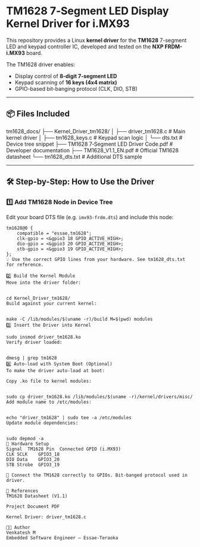 # TM1628 7‑Segment LED Display Kernel Driver for i.MX93

This repository provides a Linux **kernel driver** for the **TM1628** 7-segment LED and keypad controller IC, developed and tested on the **NXP FRDM-i.MX93** board.

The TM1628 driver enables:
- Display control of **8-digit 7-segment LED**
- Keypad scanning of **16 keys (4x4 matrix)**
- GPIO-based bit-banging protocol (CLK, DIO, STB)

---

## 📦 Files Included

tm1628_docs/
├── Kernel_Driver_tm1628/
│ ├── driver_tm1628.c # Main kernel driver
│ ├── tm1628_keys.c # Keypad scan logic
│ └── dts.txt # Device tree snippet
├── TM1628 7‑Segment LED Driver Code.pdf # Developer documentation
├── TM1628_V1.1_EN.pdf # Official TM1628 datasheet
└── tm1628_dts.txt # Additional DTS sample



---

## 🛠️ Step-by-Step: How to Use the Driver

### 1️⃣ Add TM1628 Node in Device Tree

Edit your board DTS file (e.g. `imx93-frdm.dts`) and include this node:

```dts
tm1628@0 {
    compatible = "essae,tm1628";
    clk-gpio = <&gpio3 18 GPIO_ACTIVE_HIGH>;
    dio-gpio = <&gpio3 20 GPIO_ACTIVE_HIGH>;
    stb-gpio = <&gpio3 19 GPIO_ACTIVE_HIGH>;
};
💡 Use the correct GPIO lines from your hardware. See tm1628_dts.txt for reference.

2️⃣ Build the Kernel Module
Move into the driver folder:


cd Kernel_Driver_tm1628/
Build against your current kernel:


make -C /lib/modules/$(uname -r)/build M=$(pwd) modules
3️⃣ Insert the Driver into Kernel

sudo insmod driver_tm1628.ko
Verify driver loaded:


dmesg | grep tm1628
4️⃣ Auto-load with System Boot (Optional)
To make the driver auto-load at boot:

Copy .ko file to kernel modules:


sudo cp driver_tm1628.ko /lib/modules/$(uname -r)/kernel/drivers/misc/
Add module name to /etc/modules:


echo "driver_tm1628" | sudo tee -a /etc/modules
Update module dependencies:


sudo depmod -a
🔧 Hardware Setup
Signal	TM1628 Pin	Connected GPIO (i.MX93)
CLK	SCLK	GPIO3_18
DIO	Data	GPIO3_20
STB	Strobe	GPIO3_19

🔌 Connect the TM1628 correctly to GPIOs. Bit-banged protocol used in driver.

🧾 References
TM1628 Datasheet (V1.1)

Project Document PDF

Kernel Driver: driver_tm1628.c

👨‍💻 Author
Venkatesh M
Embedded Software Engineer – Essae-Teraoka
